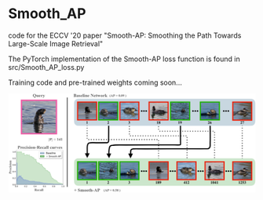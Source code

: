 # Smooth_AP
code for the ECCV '20 paper "Smooth-AP: Smoothing the Path Towards Large-Scale Image Retrieval"

The PyTorch implementation of the Smooth-AP loss function is found in src/Smooth_AP_loss.py

Training code and pre-trained weights coming soon...

![teaser](https://github.com/Andrew-Brown1/Smooth_AP/blob/master/ims/teaser.png)
